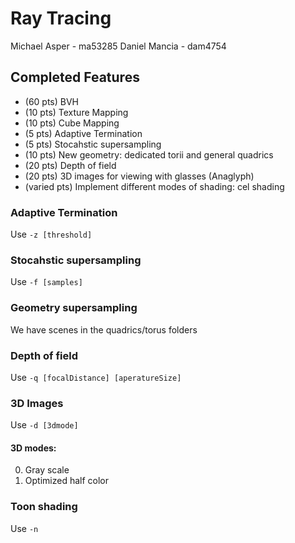 # Ray Tracing

Michael Asper - ma53285
Daniel Mancia - dam4754


## Completed Features

* (60 pts) BVH
* (10 pts) Texture Mapping
* (10 pts) Cube Mapping
* (5 pts) Adaptive Termination 
* (5 pts) Stocahstic supersampling
* (10 pts) New geometry: dedicated torii and general quadrics
* (20 pts) Depth of field
* (20 pts) 3D images for viewing with glasses (Anaglyph)
* (varied pts) Implement different modes of shading: cel shading


### Adaptive Termination

Use `-z [threshold]`

### Stocahstic supersampling

Use `-f [samples]`

### Geometry supersampling

We have scenes in the quadrics/torus folders

### Depth of field

Use `-q [focalDistance] [aperatureSize]`

### 3D Images

Use `-d [3dmode]`

#### 3D modes:

0. Gray scale
1. Optimized half color

### Toon shading

Use `-n`